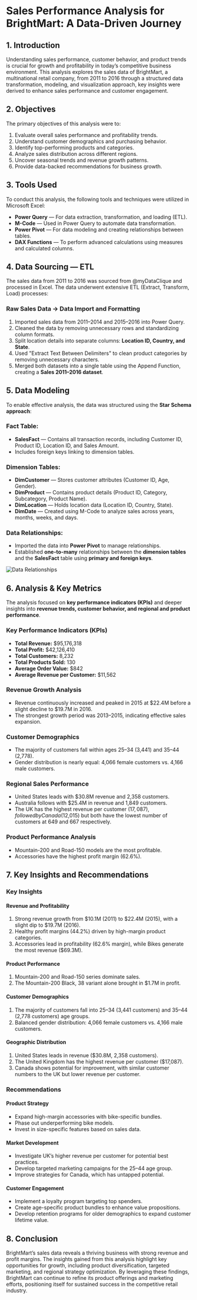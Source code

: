 # Sales Performance Analysis for BrightMart: A Data-Driven Journey

## 1. Introduction
Understanding sales performance, customer behavior, and product trends is crucial for growth and profitability in today’s competitive business environment. This analysis explores the sales data of BrightMart, a multinational retail company, from 2011 to 2016 through a structured data transformation, modeling, and visualization approach, key insights were derived to enhance sales performance and customer engagement.

## 2. Objectives
The primary objectives of this analysis were to:
1. Evaluate overall sales performance and profitability trends.
2. Understand customer demographics and purchasing behavior.
3. Identify top-performing products and categories.
4. Analyze sales distribution across different regions.
5. Uncover seasonal trends and revenue growth patterns.
6. Provide data-backed recommendations for business growth.

## 3. Tools Used
To conduct this analysis, the following tools and techniques were utilized in Microsoft Excel:
- **Power Query** — For data extraction, transformation, and loading (ETL).
- **M-Code** — Used in Power Query to automate data transformation.
- **Power Pivot** — For data modeling and creating relationships between tables.
- **DAX Functions** — To perform advanced calculations using measures and calculated columns.
  
## 4. Data Sourcing — ETL
The sales data from 2011 to 2016 was sourced from @myDataClique and processed in Excel. The data underwent extensive ETL (Extract, Transform, Load) processes:
### **Raw Sales Data** → **Data Import and Formatting**
1. Imported sales data from 2011–2014 and 2015–2016 into Power Query.
2. Cleaned the data by removing unnecessary rows and standardizing column formats.
3. Split location details into separate columns: **Location ID, Country, and State**.
4. Used "Extract Text Between Delimiters" to clean product categories by removing unnecessary characters.
5. Merged both datasets into a single table using the Append Function, creating a **Sales 2011–2016 dataset**.

## 5. Data Modeling
To enable effective analysis, the data was structured using the **Star Schema approach**:

### **Fact Table:**
- **SalesFact** — Contains all transaction records, including Customer ID, Product ID, Location ID, and Sales Amount.
- Includes foreign keys linking to dimension tables.

### **Dimension Tables:**
- **DimCustomer** — Stores customer attributes (Customer ID, Age, Gender).
- **DimProduct** — Contains product details (Product ID, Category, Subcategory, Product Name).
- **DimLocation** — Holds location data (Location ID, Country, State).
- **DimDate** — Created using M-Code to analyze sales across years, months, weeks, and days.

### **Data Relationships:**
- Imported the data into **Power Pivot** to manage relationships.
- Established **one-to-many** relationships between the **dimension tables** and the **SalesFact** table using **primary and foreign keys**.

![Data Relationships](./images/Data%20Relationship.JPG)

## 6. Analysis & Key Metrics
The analysis focused on **key performance indicators (KPIs)** and deeper insights into **revenue trends, customer behavior, and regional and product performance**.

### **Key Performance Indicators (KPIs)**
- **Total Revenue:** $95,176,318
- **Total Profit:** $42,126,410
- **Total Customers:** 8,232
- **Total Products Sold:** 130
- **Average Order Value:** $842
- **Average Revenue per Customer:** $11,562

### **Revenue Growth Analysis**
- Revenue continuously increased and peaked in 2015 at $22.4M before a slight decline to $19.7M in 2016.
- The strongest growth period was 2013–2015, indicating effective sales expansion.

### **Customer Demographics**
- The majority of customers fall within ages 25–34 (3,441) and 35–44 (2,778).
- Gender distribution is nearly equal: 4,066 female customers vs. 4,166 male customers.

### **Regional Sales Performance**
- United States leads with $30.8M revenue and 2,358 customers.
- Australia follows with $25.4M in revenue and 1,849 customers.
- The UK has the highest revenue per customer ($17,087), followed by Canada ($12,015) but both have the lowest number of customers at 649 and 667 respectively.

### **Product Performance Analysis**
- Mountain-200 and Road-150 models are the most profitable.
- Accessories have the highest profit margin (62.6%).

## 7. Key Insights and Recommendations

### **Key Insights**
#### **Revenue and Profitability**
1. Strong revenue growth from $10.1M (2011) to $22.4M (2015), with a slight dip to $19.7M (2016).
2. Healthy profit margins (44.2%) driven by high-margin product categories.
3. Accessories lead in profitability (62.6% margin), while Bikes generate the most revenue ($69.3M).

#### **Product Performance**
1. Mountain-200 and Road-150 series dominate sales.
2. The Mountain-200 Black, 38 variant alone brought in $1.7M in profit.

#### **Customer Demographics**
1. The majority of customers fall into 25–34 (3,441 customers) and 35–44 (2,778 customers) age groups.
2. Balanced gender distribution: 4,066 female customers vs. 4,166 male customers.

#### **Geographic Distribution**
1. United States leads in revenue ($30.8M, 2,358 customers).
2. The United Kingdom has the highest revenue per customer ($17,087).
3. Canada shows potential for improvement, with similar customer numbers to the UK but lower revenue per customer.

### **Recommendations**
#### **Product Strategy**
- Expand high-margin accessories with bike-specific bundles.
- Phase out underperforming bike models.
- Invest in size-specific features based on sales data.

#### **Market Development**
- Investigate UK’s higher revenue per customer for potential best practices.
- Develop targeted marketing campaigns for the 25–44 age group.
- Improve strategies for Canada, which has untapped potential.

#### **Customer Engagement**
- Implement a loyalty program targeting top spenders.
- Create age-specific product bundles to enhance value propositions.
- Develop retention programs for older demographics to expand customer lifetime value.

## 8. Conclusion
BrightMart’s sales data reveals a thriving business with strong revenue and profit margins. The insights gained from this analysis highlight key opportunities for growth, including product diversification, targeted marketing, and regional strategy optimization. By leveraging these findings, BrightMart can continue to refine its product offerings and marketing efforts, positioning itself for sustained success in the competitive retail industry.

